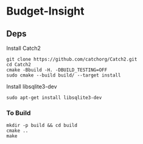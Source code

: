 # Budget-Insight


## Deps
Install Catch2
```
git clone https://github.com/catchorg/Catch2.git
cd Catch2
cmake -Bbuild -H. -DBUILD_TESTING=OFF
sudo cmake --build build/ --target install
```

Install libsqlite3-dev
```
sudo apt-get install libsqlite3-dev
```

### To Build
```
mkdir -p build && cd build
cmake .. 
make
```